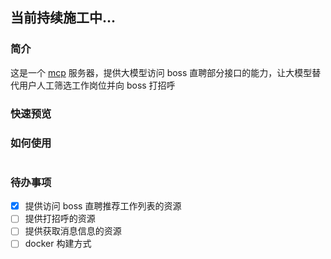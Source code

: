 ## 当前持续施工中...

### 简介

这是一个 [mcp](https://modelcontextprotocol.io/introduction) 服务器，提供大模型访问 boss 直聘部分接口的能力，让大模型替代用户人工筛选工作岗位并向 boss 打招呼

### 快速预览

### 如何使用

```

```

### 待办事项

- [x] 提供访问 boss 直聘推荐工作列表的资源
- [ ] 提供打招呼的资源
- [ ] 提供获取消息信息的资源
- [ ] docker 构建方式
